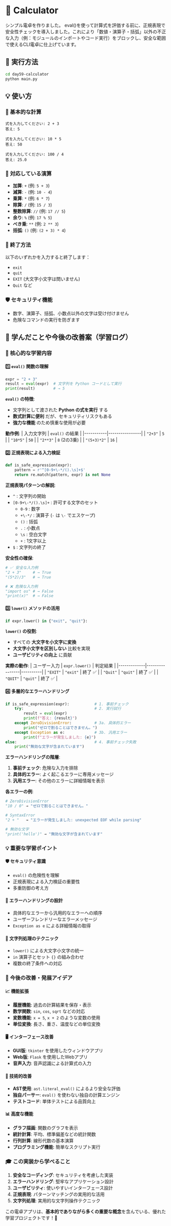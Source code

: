 # 🧮 Calculator

シンプル電卓を作りました。
eval()を使って計算式を評価する前に、正規表現で安全性チェックを導入しました。これにより「数値・演算子・括弧」以外の不正な入力（例：モジュールのインポートやコード実行）をブロックし、安全な範囲で使えるCLI電卓に仕上げています。

## 🚀 実行方法
```bash
cd day59-calculator
python main.py
```

## 💡 使い方

### 📝 基本的な計算
```
式を入力してください: 2 + 3
答え: 5

式を入力してください: 10 * 5
答え: 50

式を入力してください: 100 / 4
答え: 25.0
```

### 🔢 対応している演算
- **加算**: `+` (例: `5 + 3`)
- **減算**: `-` (例: `10 - 4`)
- **乗算**: `*` (例: `6 * 7`)
- **除算**: `/` (例: `15 / 3`)
- **整数除算**: `//` (例: `17 // 5`)
- **余り**: `%` (例: `17 % 5`)
- **べき乗**: `**` (例: `2 ** 3`)
- **括弧**: `()` (例: `(2 + 3) * 4`)

### 🚪 終了方法
以下のいずれかを入力すると終了します：
- `exit`
- `quit`
- `EXIT` (大文字小文字は問いません)
- `Quit` など

### 🛡️ セキュリティ機能
- 数字、演算子、括弧、小数点以外の文字は受け付けません
- 危険なコマンドの実行を防ぎます

## 📖 学んだことや今後の改善案（学習ログ）

### 🔧 核心的な学習内容

#### 1️⃣ **`eval()` 関数の理解**

```python
expr = "2 + 3"
result = eval(expr)  # 文字列を Python コードとして実行
print(result)        # → 5
```

**`eval()` の特徴**:
- 文字列として渡された **Python の式を実行** する
- **数式計算に便利** だが、セキュリティリスクもある
- **強力な機能** のため慎重な使用が必要

**動作例**:
| 入力文字列 | `eval()` の結果 |
|-----------|----------------|
| `"2+3"` | `5` |
| `"10*5"` | `50` |
| `"2**3"` | `8` (2の3乗) |
| `"(5+3)*2"` | `16` |

#### 2️⃣ **正規表現による入力検証**

```python
def is_safe_expression(expr):
    pattern = r'^[0-9+\-*/().\s]+$'
    return re.match(pattern, expr) is not None
```

**正規表現パターンの解説**:
- `^` : 文字列の開始
- `[0-9+\-*/().\s]+` : 許可する文字のセット
  - `0-9` : 数字
  - `+\-*/` : 演算子 (`-` は `\-` でエスケープ)
  - `()` : 括弧
  - `.` : 小数点
  - `\s` : 空白文字
  - `+` : 1文字以上
- `$` : 文字列の終了

**安全性の確保**:
```python
# ✅ 安全な入力例
"2 + 3"     # → True
"(5*2)/3"   # → True

# ❌ 危険な入力例
"import os" # → False
"print(x)"  # → False
```

#### 3️⃣ **`lower()` メソッドの活用**

```python
if expr.lower() in {"exit", "quit"}:
```

**`lower()` の役割**:
- すべての **大文字を小文字に変換**
- **大文字小文字を区別しない** 比較を実現
- **ユーザビリティの向上** に貢献

**実際の動作**:
| ユーザー入力 | `expr.lower()` | 判定結果 |
|-------------|----------------|----------|
| `"EXIT"` | `"exit"` | 終了 ✅ |
| `"Quit"` | `"quit"` | 終了 ✅ |
| `"QUIT"` | `"quit"` | 終了 ✅ |

#### 4️⃣ **多層的なエラーハンドリング**

```python
if is_safe_expression(expr):           # 1. 事前チェック
    try:                               # 2. 実行試行
        result = eval(expr)
        print(f"答え: {result}")
    except ZeroDivisionError:          # 3a. 具体的エラー
        print("ゼロで割ることはできません。")
    except Exception as e:             # 3b. 汎用エラー
        print(f"エラーが発生しました: {e}")
else:                                  # 4. 事前チェック失敗
    print("無効な文字が含まれています")
```

**エラーハンドリングの階層**:
1. **事前チェック**: 危険な入力を排除
2. **具体的エラー**: よく起こるエラーに専用メッセージ
3. **汎用エラー**: その他のエラーに詳細情報を表示

**各エラーの例**:
```python
# ZeroDivisionError
"10 / 0" → "ゼロで割ることはできません。"

# SyntaxError  
"2 + "   → "エラーが発生しました: unexpected EOF while parsing"

# 無効な文字
"print('hello')" → "無効な文字が含まれています"
```

### 💡 重要な学習ポイント

#### 🛡️ **セキュリティ意識**
- `eval()` の危険性を理解
- 正規表現による入力検証の重要性
- 多重防御の考え方

#### 🎯 **エラーハンドリングの設計**
- 具体的なエラーから汎用的なエラーへの順序
- ユーザーフレンドリーなエラーメッセージ
- `Exception as e` による詳細情報の取得

#### 🔧 **文字列処理のテクニック**
- `lower()` による大文字小文字の統一
- `in` 演算子とセット `{}` の組み合わせ
- 複数の終了条件への対応

### 🚀 今後の改善・発展アイデア

#### 📈 **機能拡張**
- **履歴機能**: 過去の計算結果を保存・表示
- **数学関数**: `sin`, `cos`, `sqrt` などの対応
- **変数機能**: `x = 5`, `x + 2` のような変数の使用
- **単位変換**: 長さ、重さ、温度などの単位変換

#### 🖥️ **インターフェース改善**
- **GUI版**: `tkinter` を使用したウィンドウアプリ
- **Web版**: `Flask` を使用したWebアプリ
- **音声入力**: 音声認識による計算式の入力

#### 🔧 **技術的改善**
- **AST使用**: `ast.literal_eval()` によるより安全な評価
- **独自パーサー**: `eval()` を使わない独自の計算エンジン
- **テストコード**: 単体テストによる品質向上

#### 📊 **高度な機能**
- **グラフ描画**: 関数のグラフを表示
- **統計計算**: 平均、標準偏差などの統計関数
- **行列計算**: 線形代数の基本演算
- **プログラミング機能**: 簡単なスクリプト実行

### 🎓 **この実装から学べること**

1. **安全なコーディング**: セキュリティを考慮した実装
2. **エラーハンドリング**: 堅牢なアプリケーション設計  
3. **ユーザビリティ**: 使いやすいインターフェース設計
4. **正規表現**: パターンマッチングの実用的な活用
5. **文字列処理**: 実用的な文字列操作テクニック

この電卓アプリは、**基本的でありながら多くの重要な概念**を含んでいる、優れた学習プロジェクトです！🎉
